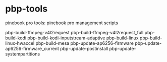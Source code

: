 # pbp-tools

pinebook pro tools: pinebook pro management scripts

pbp-build-ffmpeg-v4l2request
pbp-build-ffmpeg-v4l2request_full
pbp-build-kodi
pbp-build-kodi-inputstream-adaptive
pbp-build-linux
pbp-build-linux-hwaccel
pbp-build-mesa
pbp-update-ap6256-firmware
pbp-update-ap6256-firmware_current
pbp-update-postinstall
pbp-update-systempartitions
